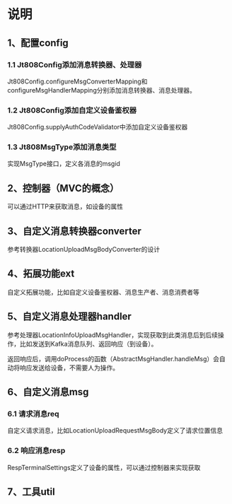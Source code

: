 # 说明
## 1、配置config
### 1.1 Jt808Config添加消息转换器、处理器

Jt808Config.configureMsgConverterMapping和configureMsgHandlerMapping分别添加消息转换器、消息处理器。

### 1.2 Jt808Config添加自定义设备鉴权器

Jt808Config.supplyAuthCodeValidator中添加自定义设备鉴权器

### 1.3 Jt808MsgType添加消息类型
实现MsgType接口，定义各消息的msgid 

## 2、控制器（MVC的概念）
可以通过HTTP来获取消息，如设备的属性

## 3、自定义消息转换器converter

参考转换器LocationUploadMsgBodyConverter的设计

## 4、拓展功能ext
自定义拓展功能，比如自定义设备鉴权器、消息生产者、消息消费者等

## 5、自定义消息处理器handler

参考处理器LocationInfoUploadMsgHandler，实现获取到此类消息后到后续操作，比如发送到Kafka消息队列、返回响应（到设备）。

返回响应后，调用doProcess的函数（AbstractMsgHandler.handleMsg）会自动将响应发送给设备，不需要人为操作。

## 6、自定义消息msg
### 6.1 请求消息req
自定义请求消息，比如LocationUploadRequestMsgBody定义了请求位置信息
### 6.2 响应消息resp
RespTerminalSettings定义了设备的属性，可以通过控制器来实现获取

## 7、工具util
